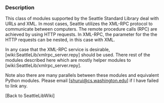 ### Description

This class of modules supported by the Seattle Standard Library deal with URLs and XML. In most cases, Seattle utilizes the XML-RPC protocol to communicate between computers. The remote procedure calls (RPC) are achieved by using HTTP requests. In XML-RPC, the parameter for the the HTTP requests can be nested, in this case with XML. 

In any case that the XML-RPC service is desirable, [wiki:SeattleLib/xmlrpc_server.repy] should be used. There rest of the modules described here which are mostly helper modules to [wiki:SeattleLib/xmlrpc_server.repy].

Note also there are many parallels between these modules and equivalent Python modules. Please email [shurui@cs.washington.edu] if I have failed to link any.

[Back to SeattleLibWiki] 